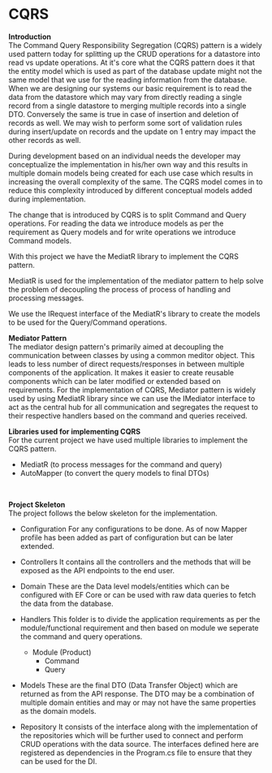 # CQRS

**Introduction**
<br />
The Command Query Responsibility Segregation (CQRS) pattern is a widely used pattern today for splitting up the CRUD operations for a datastore into read vs update operations.
At it's core what the CQRS pattern does it that the entity model which is used as part of the database update might not the same model that we use for the reading information from the database.
When we are designing our systems our basic requirement is to read the data from the datastore which may vary from directly reading a single record from a single datastore to merging multiple records into a single DTO.
Conversely the same is true in case of insertion and deletion of records as well. We may wish to perform some sort of validation rules during insert/update on records and the update on 1 entry may impact the other records as well.

During development based on an individual needs the developer may conceptualize the implementation in his/her own way and this results in multiple domain models being created for each use case which results in increasing the overall complexity of the same.
The CQRS model comes in to reduce this complexity introduced by different conceptual models added during implementation.

The change that is introduced by CQRS is to split Command and Query operations. For reading the data we introduce models as per the requirement as Query models and for write operations we introduce Command models.

With this project we have the MediatR library to implement the CQRS pattern.

MediatR is used for the implementation of the mediator pattern to help solve the problem of decoupling the process of process of handling and processing messages.

We use the IRequest interface of the MediatR's library to create the models to be used for the Query/Command operations.

**Mediator Pattern**
<br />
The mediator design pattern's primarily aimed at decoupling the communication between classes by using a common meditor object.
This leads to less number of direct requests/responses in between multiple components of the application.
It makes it easier to create reusable components which can be later modified or extended based on requirements.
For the implementation of CQRS, Mediator pattern is widely used by using MediatR library since we can use the IMediator interface 
to act as the central hub for all communication and segregates the request to their respective handlers based on the command and queries received.

**Libraries used for implementing CQRS**
<br />
For the current project we have used multiple libraries to implement the CQRS pattern.
- MediatR (to process messages for the command and query)
- AutoMapper (to convert the query models to final DTOs)
<br />

**Project Skeleton** <br/>
The project follows the below skeleton for the implementation.
    
- Configuration
    For any configurations to be done. As of now Mapper profile has been added as part of configuration but can be later extended.

- Controllers
    It contains all the controllers and the methods that will be exposed as the API endpoints to the end user.

- Domain 
    These are the Data level models/entities which can be configured with EF Core or can be used with raw data queries to fetch the data from the database.

- Handlers
    This folder is to divide the application requirements as per the module/functional requirement and then based on module we seperate the command and query operations.
    - Module (Product)
        - Command
        - Query

- Models
    These are the final DTO (Data Transfer Object) which are returned as from the API response. The DTO may be a combination of multiple domain entities and may or may not have the same properties as the domain models.

- Repository
    It consists of the interface along with the implementation of the repositories which will be further used to connect and perform CRUD operations with the data source.
    The interfaces defined here are registered as dependencies in the Program.cs file to ensure that they can be used for the DI.

